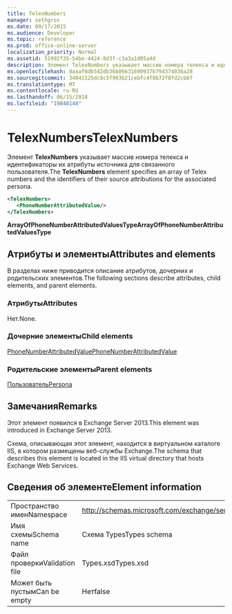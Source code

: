 ```yaml
---
title: TelexNumbers
manager: sethgros
ms.date: 09/17/2015
ms.audience: Developer
ms.topic: reference
ms.prod: office-online-server
localization_priority: Normal
ms.assetid: 51992f35-54be-4424-8d3f-c3a3a1d05a4d
description: Элемент TelexNumbers указывает массив номера телекса и идентификаторы их атрибуты источника для связанного пользователя.
ms.openlocfilehash: 8aaaf0db542db36b06631690937b794374036a28
ms.sourcegitcommit: 34041125dc8c5f993b21cebfc4f8b72f0fd2cb6f
ms.translationtype: MT
ms.contentlocale: ru-RU
ms.lasthandoff: 06/15/2018
ms.locfileid: "19840148"
---
```

# <a name="telexnumbers"></a><span data-ttu-id="d8189-103">TelexNumbers</span><span class="sxs-lookup"><span data-stu-id="d8189-103">TelexNumbers</span></span>

<span data-ttu-id="d8189-104">Элемент **TelexNumbers** указывает массив номера телекса и идентификаторы их атрибуты источника для связанного пользователя.</span><span class="sxs-lookup"><span data-stu-id="d8189-104">The **TelexNumbers** element specifies an array of Telex numbers and the identifiers of their source attributions for the associated persona.</span></span> 
  
```XML
<TelexNumbers>
   <PhoneNumberAttributedValue/>
</TelexNumbers>
```

 <span data-ttu-id="d8189-105">**ArrayOfPhoneNumberAttributedValuesType**</span><span class="sxs-lookup"><span data-stu-id="d8189-105">**ArrayOfPhoneNumberAttributedValuesType**</span></span>
## <a name="attributes-and-elements"></a><span data-ttu-id="d8189-106">Атрибуты и элементы</span><span class="sxs-lookup"><span data-stu-id="d8189-106">Attributes and elements</span></span>

<span data-ttu-id="d8189-107">В разделах ниже приводится описание атрибутов, дочерних и родительских элементов.</span><span class="sxs-lookup"><span data-stu-id="d8189-107">The following sections describe attributes, child elements, and parent elements.</span></span>
  
### <a name="attributes"></a><span data-ttu-id="d8189-108">Атрибуты</span><span class="sxs-lookup"><span data-stu-id="d8189-108">Attributes</span></span>

<span data-ttu-id="d8189-109">Нет.</span><span class="sxs-lookup"><span data-stu-id="d8189-109">None.</span></span>
  
### <a name="child-elements"></a><span data-ttu-id="d8189-110">Дочерние элементы</span><span class="sxs-lookup"><span data-stu-id="d8189-110">Child elements</span></span>

[<span data-ttu-id="d8189-111">PhoneNumberAttributedValue</span><span class="sxs-lookup"><span data-stu-id="d8189-111">PhoneNumberAttributedValue</span></span>](phonenumberattributedvalue.md)
  
### <a name="parent-elements"></a><span data-ttu-id="d8189-112">Родительские элементы</span><span class="sxs-lookup"><span data-stu-id="d8189-112">Parent elements</span></span>

[<span data-ttu-id="d8189-113">Пользователь</span><span class="sxs-lookup"><span data-stu-id="d8189-113">Persona</span></span>](persona.md)
  
## <a name="remarks"></a><span data-ttu-id="d8189-114">Замечания</span><span class="sxs-lookup"><span data-stu-id="d8189-114">Remarks</span></span>

<span data-ttu-id="d8189-115">Этот элемент появился в Exchange Server 2013.</span><span class="sxs-lookup"><span data-stu-id="d8189-115">This element was introduced in Exchange Server 2013.</span></span>
  
<span data-ttu-id="d8189-116">Схема, описывающая этот элемент, находится в виртуальном каталоге IIS, в котором размещены веб-службы Exchange.</span><span class="sxs-lookup"><span data-stu-id="d8189-116">The schema that describes this element is located in the IIS virtual directory that hosts Exchange Web Services.</span></span>
  
## <a name="element-information"></a><span data-ttu-id="d8189-117">Сведения об элементе</span><span class="sxs-lookup"><span data-stu-id="d8189-117">Element information</span></span>

|||
|:-----|:-----|
|<span data-ttu-id="d8189-118">Пространство имен</span><span class="sxs-lookup"><span data-stu-id="d8189-118">Namespace</span></span>  <br/> |http://schemas.microsoft.com/exchange/services/2006/types  <br/> |
|<span data-ttu-id="d8189-119">Имя схемы</span><span class="sxs-lookup"><span data-stu-id="d8189-119">Schema name</span></span>  <br/> |<span data-ttu-id="d8189-120">Схема Types</span><span class="sxs-lookup"><span data-stu-id="d8189-120">Types schema</span></span>  <br/> |
|<span data-ttu-id="d8189-121">Файл проверки</span><span class="sxs-lookup"><span data-stu-id="d8189-121">Validation file</span></span>  <br/> |<span data-ttu-id="d8189-122">Types.xsd</span><span class="sxs-lookup"><span data-stu-id="d8189-122">Types.xsd</span></span>  <br/> |
|<span data-ttu-id="d8189-123">Может быть пустым</span><span class="sxs-lookup"><span data-stu-id="d8189-123">Can be empty</span></span>  <br/> |<span data-ttu-id="d8189-124">Нет</span><span class="sxs-lookup"><span data-stu-id="d8189-124">false</span></span>  <br/> |
   

